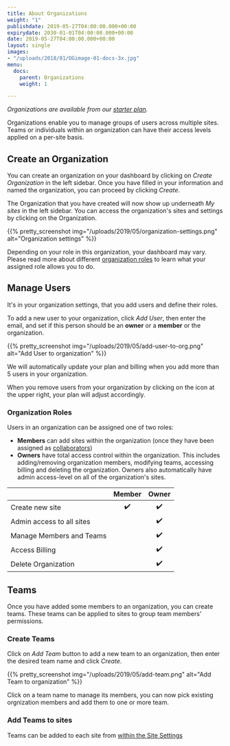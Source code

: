 ```yaml
---
title: About Organizations
weight: "1"
publishdate: 2019-05-27T04:00:00.000+00:00
expirydate: 2030-01-01T04:00:00.000+00:00
date: 2019-05-27T04:00:00.000+00:00
layout: single
images:
- "/uploads/2018/01/OGimage-01-docs-3x.jpg"
menu:
  docs:
    parent: Organizations
    weight: 1

---
```

_Organizations are available from our_ [_starter plan_](/pricing)_._

Organizations enable you to manage groups of users across multiple sites. Teams or individuals within an organization can have their access levels applied on a per-site basis.

## Create an Organization

You can create an organization on your dashboard by clicking on _Create Organization_ in the left sidebar.
Once you have filled in your information and named the organization, you can proceed by clicking _Create_.

The Organization that you have created will now show up underneath _My sites_ in the left sidebar. You can access the organization's sites and settings by clicking on the Organization.

{{% pretty_screenshot img="/uploads/2019/05/organization-settings.png" alt="Organization settings" %}}

Depending on your role in this organization, your dashboard may vary. Please read more about different [organization roles](#organization-roles) to learn what your assigned role allows you to do.

## Manage Users

It's in your organization settings, that you add users and define their roles.

To add a new user to your organization, click _Add User_, then enter the email, and set if this person should be an **owner** or a **member** or the organization.

{{% pretty_screenshot img="/uploads/2019/05/add-user-to-org.png" alt="Add User to organization" %}}

We will automatically update your plan and billing when you add more than 5 users in your organization.

When you remove users from your organization by clicking on the icon at the upper right, your plan will adjust accordingly.

### Organization Roles

Users in an organization can be assigned one of two roles:

* **Members** can add sites within the organization (once they have been assigned as [collaborators](/docs/settings/collaborators/))
* **Owners** have total access control within the organization. This includes adding/removing organization members, modifying teams, accessing billing and deleting the organization.
  Owners also automatically have admin access-level on all of the organization's sites.

|                           | Member | Owner |
|---------------------------|:------:|:-----:|
| Create new site           |    ✔️  |   ✔️   |
| Admin access to all sites |        |   ✔️   |
| Manage Members and Teams  |        |   ✔️   |
| Access Billing            |        |   ✔️   |
| Delete Organization       |        |   ✔️   |

## Teams

Once you have added some members to an organization, you can create teams. These teams can be applied to sites to group team members' permissions.

### Create Teams

Click on _Add Team_ button to add a new team to an organization, then enter the desired team name and click _Create_.

{{% pretty_screenshot img="/uploads/2019/05/add-team.png" alt="Add Team to organization" %}}

Click on a team name to manage its members, you can now pick existing orgnization members and add them to one or more team.

### Add Teams to sites

Teams can be added to each site from [within the Site Settings](/docs/settings/collaborators/#teams)